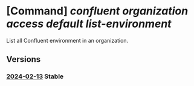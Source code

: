 # [Command] _confluent organization access default list-environment_

List all Confluent environment in an organization.

## Versions

### [2024-02-13](/Resources/mgmt-plane/L3N1YnNjcmlwdGlvbnMve30vcmVzb3VyY2Vncm91cHMve30vcHJvdmlkZXJzL21pY3Jvc29mdC5jb25mbHVlbnQvb3JnYW5pemF0aW9ucy97fS9hY2Nlc3MvZGVmYXVsdC9saXN0ZW52aXJvbm1lbnRz/2024-02-13.xml) **Stable**

<!-- mgmt-plane /subscriptions/{}/resourcegroups/{}/providers/microsoft.confluent/organizations/{}/access/default/listenvironments 2024-02-13 -->
